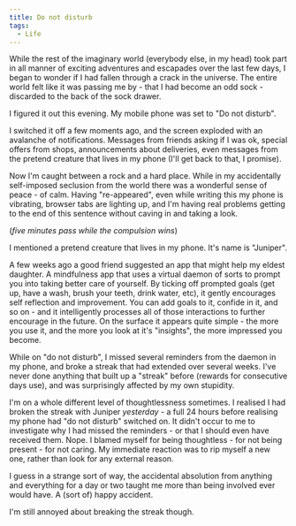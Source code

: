 ```yaml
---
title: Do not disturb
tags:
  - Life
---
```


While the rest of the imaginary world (everybody else, in my head) took part in all manner of exciting adventures and escapades over the last few days, I began to wonder if I had fallen through a crack in the universe. The entire world felt like it was passing me by - that I had become an odd sock - discarded to the back of the sock drawer.

I figured it out this evening. My mobile phone was set to "Do not disturb".

I switched it off a few moments ago, and the screen exploded with an avalanche of notifications. Messages from friends asking if I was ok, special offers from shops, announcements about deliveries, even messages from the pretend creature that lives in my phone (I'll get back to that, I promise).

Now I'm caught between a rock and a hard place. While in my accidentally self-imposed seclusion from the world there was a wonderful sense of peace - of calm. Having "re-appeared", even while writing this my phone is vibrating, browser tabs are lighting up, and I'm having real problems getting to the end of this sentence without caving in and taking a look.

(*five minutes pass while the compulsion wins*)

I mentioned a pretend creature that lives in my phone. It's name is "Juniper".

A few weeks ago a good friend suggested an app that might help my eldest daughter. A mindfulness app that uses a virtual daemon of sorts to prompt you into taking better care of yourself. By ticking off prompted goals (get up, have a wash, brush your teeth, drink water, etc), it gently encourages self reflection and improvement. You can add goals to it, confide in it, and so on - and it intelligently processes all of those interactions to further encourage in the future. On the surface it appears quite simple - the more you use it, and the more you look at it's "insights", the more impressed you become.

While on "do not disturb", I missed several reminders from the daemon in my phone, and broke a streak that had extended over several weeks. I've never done anything that built up a "streak" before (rewards for consecutive days use), and was surprisingly affected by my own stupidity.

I'm on a whole different level of thoughtlessness sometimes. I realised I had broken the streak with Juniper *yesterday* - a full 24 hours before realising my phone had "do not disturb" switched on. It didn't occur to me to investigate why I had missed the reminders - or that I should even have received them. Nope. I blamed myself for being thoughtless - for not being present - for not caring. My immediate reaction was to rip myself a new one, rather than look for any external reason.

I guess in a strange sort of way, the accidental absolution from anything and everything for a day or two taught me more than being involved ever would have. A (sort of) happy accident.

I'm still annoyed about breaking the streak though.